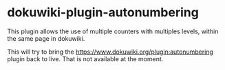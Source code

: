 # dokuwiki-plugin-autonumbering
This plugin allows the use of multiple counters with multiples levels, within the same page in dokuwiki.

This will try to bring the https://www.dokuwiki.org/plugin:autonumbering plugin back to live. That is not available at the moment.
